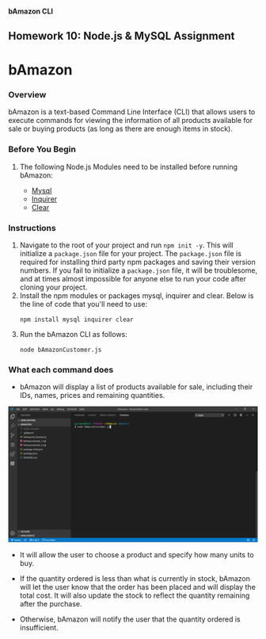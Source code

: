 #### bAmazon CLI
Homework 10: Node.js & MySQL Assignment
---
# bAmazon

### Overview

bAmazon is a text-based Command Line Interface (CLI) that allows users to execute commands for viewing the information of all products available for sale or buying products (as long as there are enough items in stock). 

### Before You Begin

1. The following Node.js Modules need to be installed before running bAmazon:

    - [Mysql](https://www.npmjs.com/package/mysql)
    - [Inquirer](https://www.npmjs.com/package/inquirer)
    - [Clear](https://www.npmjs.com/package/clear) 

### Instructions

1. Navigate to the root of your project and run `npm init -y`. This will initialize a `package.json` file for your project. The `package.json` file is required for installing third party npm packages and saving their version numbers. If you fail to initialize a `package.json` file, it will be troublesome, and at times almost impossible for anyone else to run your code after cloning your project.
2. Install the npm modules or packages mysql, inquirer and clear. Below is the line of code that you'll need to use:
    ```
    npm install mysql inquirer clear
    ```
3. Run the bAmazon CLI as follows:
	```
	node bAmazonCustomer.js
	```
### What each command does

- bAmazon will display a list of products available for sale, including their IDs, names, prices and remaining quantities.

![Demo](https://github.com/gromanbb/bAmazon/blob/master/images/bAmazonCustomer.js.png)

- It will allow the user to choose a product and specify how many units to buy.

- If the quantity ordered is less than what is currently in stock, bAmazon will let the user know that the order has been placed and will display the total cost. It will also update the stock to reflect the quantity remaining after the purchase. 

- Otherwise, bAmazon will notify the user that the quantity ordered is insufficient.